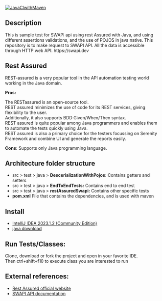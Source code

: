 [![JavaCIwithMaven](https://github.com/aisabel/SWAPI-RestAssured/actions/workflows/JavaCIwithMaven.yml/badge.svg)](https://github.com/aisabel/SWAPI-RestAssured/actions/workflows/JavaCIwithMaven.yml)

<h2>Description</h2>
<p align="justified">This is sample test for SWAPI api using rest Assured with Java, and using different assertions validations, and the use of POJOS in java native. This repository is to make request to SWAPI API. All the data is accessible through HTTP web API. https://swapi.dev</br></p>

<h2>Rest Assured</h2>
<p align="justified">REST-assured is a very popular tool in the API automation testing world working in the Java domain.</br>

<b>Pros:</b>

The RESTassured is an open-source tool.</br>
REST assured minimizes the use of code for its REST services, giving flexibility to the user.</br>
Additionally, it also supports BDD Given/When/Then syntax.</br>
REST assured is quite popular among Java programmers and enables them to automate the tests quickly using Java.</br>
REST assured is also a primary choice for the testers focussing on Serenity Framework and combine UI and generate the reports easily.</br>

<b>Cons:</b>
Supports only Java programming language.
</p>

<h2>Architecture folder structure</h2>
<ul>
<li> src > test > java > <b> DescerializationWithPojos:</b> Contains getters and setters</li>
<li> src > test > java > <b>EndToEndTests:</b> Contains end to end test</li>
<li> src > test > java > <b>restAssuredSwapi:</b> Contains other specific tests</li>
<li> <b>pom.xml</b> File that contains the dependencies, and is used with maven</li>
</ul>

<h2>Install</h2>
<ul><li><a href="https://www.jetbrains.com/idea/promo/?source=google&medium=cpc&campaign=9736965250&term=intellij%20idea&content=602143185826&gad=1&gclid=Cj0KCQjw7uSkBhDGARIsAMCZNJuE3WwSWnz_7kPysIMQC9JP2l7TWHNVUCyiX5mxDnYno_XwY4w9ViEaAiPqEALw_wcB">IntelliJ IDEA 2023.1.2 (Community Edition)</a></li>
<li><a href="https://www.java.com/en/download/">java download</a></li></ul>

<h2>Run Tests/Classes: </h2>
<p>Clone, download or fork the project and open in your favorite IDE.</br>
Then ctrl+shift+f10 to execute class you are interested to run</br></p>

<h2>External references: </h2>
<ul>
<li><a href="https://rest-assured.io/">Rest Assured official website</a></li>  
<li><a href="https://swapi.dev/">SWAPI API documentation</a></li>  
